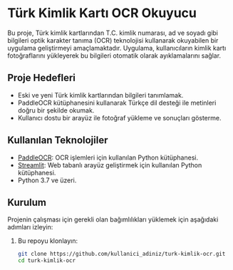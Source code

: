 # Türk Kimlik Kartı OCR Okuyucu

Bu proje, Türk kimlik kartlarından T.C. kimlik numarası, ad ve soyadı gibi bilgileri optik karakter tanıma (OCR) teknolojisi kullanarak okuyabilen bir uygulama geliştirmeyi amaçlamaktadır. Uygulama, kullanıcıların kimlik kartı fotoğraflarını yükleyerek bu bilgileri otomatik olarak ayıklamalarını sağlar.

## Proje Hedefleri

- Eski ve yeni Türk kimlik kartlarından bilgileri tanımlamak.
- PaddleOCR kütüphanesini kullanarak Türkçe dil desteği ile metinleri doğru bir şekilde okumak.
- Kullanıcı dostu bir arayüz ile fotoğraf yükleme ve sonuçları gösterme.

## Kullanılan Teknolojiler

- [PaddleOCR](https://github.com/PaddlePaddle/PaddleOCR): OCR işlemleri için kullanılan Python kütüphanesi.
- [Streamlit](https://streamlit.io/): Web tabanlı arayüz geliştirmek için kullanılan Python kütüphanesi.
- Python 3.7 ve üzeri.

## Kurulum

Projenin çalışması için gerekli olan bağımlılıkları yüklemek için aşağıdaki adımları izleyin:

1. Bu repoyu klonlayın:
   ```bash
   git clone https://github.com/kullanici_adiniz/turk-kimlik-ocr.git
   cd turk-kimlik-ocr
